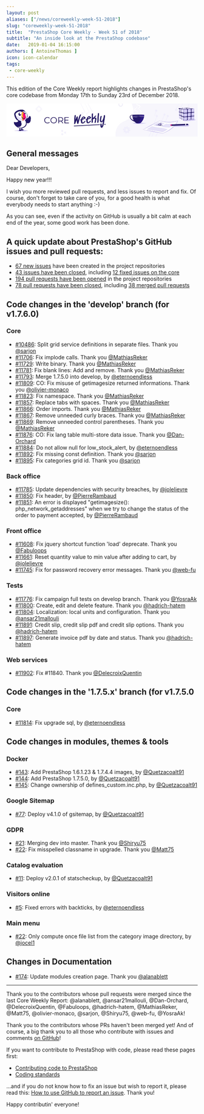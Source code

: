 ```yaml
---
layout: post
aliases: ["/news/coreweekly-week-51-2018"]
slug: "coreweekly-week-51-2018"
title:  "PrestaShop Core Weekly - Week 51 of 2018"
subtitle: "An inside look at the PrestaShop codebase"
date:   2019-01-04 16:15:00
authors: [ AntoineThomas ]
icon: icon-calendar
tags:
 - core-weekly
---
```


This edition of the Core Weekly report highlights changes in PrestaShop's core codebase from Monday 17th to Sunday 23rd of December 2018.

![Core Weekly banner](/assets/images/2018/12/banner-core-weekly.jpg)


## General messages

Dear Developers,

Happy new year!!!

I wish you more reviewed pull requests, and less issues to report and fix. Of course, don't forget to take care of you, for a good health is what everybody needs to start anything :-)

As you can see, even if the activity on GitHub is usually a bit calm at each end of the year, some good work has been done.


## A quick update about PrestaShop's GitHub issues and pull requests:

- [67 new issues](https://github.com/search?q=org%3APrestaShop+is%3Apublic++-repo%3Aprestashop%2Fprestashop.github.io++is%3Aissue+created%3A2018-12-17..2018-12-23) have been created in the project repositories
- [43 issues have been closed](https://github.com/search?q=org%3APrestaShop+is%3Apublic++-repo%3Aprestashop%2Fprestashop.github.io++is%3Aissue+closed%3A2018-12-17..2018-12-23), including [12 fixed issues on the core](https://github.com/search?q=org%3APrestaShop+is%3Apublic++-repo%3Aprestashop%2Fprestashop.github.io++is%3Aissue+label%3Afixed+closed%3A2018-12-17..2018-12-23)
- [194 pull requests have been opened](https://github.com/search?q=org%3APrestaShop+is%3Apublic++-repo%3Aprestashop%2Fprestashop.github.io++is%3Apr+created%3A2018-12-17..2018-12-23) in the project repositories
- [78 pull requests have been closed](https://github.com/search?q=org%3APrestaShop+is%3Apublic++-repo%3Aprestashop%2Fprestashop.github.io++is%3Apr+closed%3A2018-12-17..2018-12-23), including [38 merged pull requests](https://github.com/search?q=org%3APrestaShop+is%3Apublic++-repo%3Aprestashop%2Fprestashop.github.io++is%3Apr+merged%3A2018-12-17..2018-12-23)

## Code changes in the 'develop' branch (for v1.7.6.0)

### Core

* [#10486](https://github.com/PrestaShop/PrestaShop/pull/10486): Split grid service definitions in separate files. Thank you [@sarjon](https://github.com/sarjon)
* [#11706](https://github.com/PrestaShop/PrestaShop/pull/11706): Fix implode calls. Thank you [@MathiasReker](https://github.com/MathiasReker)
* [#11729](https://github.com/PrestaShop/PrestaShop/pull/11729): Write binary. Thank you [@MathiasReker](https://github.com/MathiasReker)
* [#11781](https://github.com/PrestaShop/PrestaShop/pull/11781): Fix blank lines: Add and remove. Thank you [@MathiasReker](https://github.com/MathiasReker)
* [#11793](https://github.com/PrestaShop/PrestaShop/pull/11793): Merge 1.7.5.0 into develop, by [@eternoendless](https://github.com/eternoendless)
* [#11809](https://github.com/PrestaShop/PrestaShop/pull/11809): CO: Fix misuse of getimagesize returned informations. Thank you [@olivier-monaco](https://github.com/olivier-monaco)
* [#11823](https://github.com/PrestaShop/PrestaShop/pull/11823): Fix namespace. Thank you [@MathiasReker](https://github.com/MathiasReker)
* [#11857](https://github.com/PrestaShop/PrestaShop/pull/11857): Replace tabs with spaces. Thank you [@MathiasReker](https://github.com/MathiasReker)
* [#11866](https://github.com/PrestaShop/PrestaShop/pull/11866): Order imports. Thank you [@MathiasReker](https://github.com/MathiasReker)
* [#11867](https://github.com/PrestaShop/PrestaShop/pull/11867): Remove unneeded curly braces. Thank you [@MathiasReker](https://github.com/MathiasReker)
* [#11869](https://github.com/PrestaShop/PrestaShop/pull/11869): Remove unneeded control parentheses. Thank you [@MathiasReker](https://github.com/MathiasReker)
* [#11876](https://github.com/PrestaShop/PrestaShop/pull/11876): CO: Fix lang table multi-store data issue. Thank you [@Dan-Orchard](https://github.com/Dan-Orchard)
* [#11884](https://github.com/PrestaShop/PrestaShop/pull/11884): Do not allow null for low_stock_alert, by [@eternoendless](https://github.com/eternoendless)
* [#11892](https://github.com/PrestaShop/PrestaShop/pull/11892): Fix missing const definition. Thank you [@sarjon](https://github.com/sarjon)
* [#11895](https://github.com/PrestaShop/PrestaShop/pull/11895): Fix categories grid id. Thank you [@sarjon](https://github.com/sarjon)


### Back office

* [#11785](https://github.com/PrestaShop/PrestaShop/pull/11785): Update dependencies with security breaches, by [@jolelievre](https://github.com/jolelievre)
* [#11850](https://github.com/PrestaShop/PrestaShop/pull/11850): Fix header, by [@PierreRambaud](https://github.com/PierreRambaud)
* [#11851](https://github.com/PrestaShop/PrestaShop/pull/11851): An error is displayed "getimagesize(): php_network_getaddresses" when we try to change the status of the order to payment accepted, by [@PierreRambaud](https://github.com/PierreRambaud)


### Front office

* [#11608](https://github.com/PrestaShop/PrestaShop/pull/11608): Fix jquery shortcut function 'load' deprecate. Thank you [@Fabuloops](https://github.com/Fabuloops)
* [#11661](https://github.com/PrestaShop/PrestaShop/pull/11661): Reset quantity value to min value after adding to cart, by [@jolelievre](https://github.com/jolelievre)
* [#11745](https://github.com/PrestaShop/PrestaShop/pull/11745): Fix for password recovery error messages. Thank you [@web-fu](https://github.com/web-fu)


### Tests

* [#11776](https://github.com/PrestaShop/PrestaShop/pull/11776): Fix campaign full tests on develop branch. Thank you [@YosraAk](https://github.com/YosraAk)
* [#11800](https://github.com/PrestaShop/PrestaShop/pull/11800): Create, edit and delete feature. Thank you [@hadrich-hatem](https://github.com/hadrich-hatem)
* [#11804](https://github.com/PrestaShop/PrestaShop/pull/11804): Localization: local units and configuration. Thank you [@ansar21mallouli](https://github.com/ansar21mallouli)
* [#11891](https://github.com/PrestaShop/PrestaShop/pull/11891): Credit slip, credit slip pdf and credit slip options. Thank you [@hadrich-hatem](https://github.com/hadrich-hatem)
* [#11897](https://github.com/PrestaShop/PrestaShop/pull/11897): Generate invoice pdf by date and status. Thank you [@hadrich-hatem](https://github.com/hadrich-hatem)


### Web services

* [#11902](https://github.com/PrestaShop/PrestaShop/pull/11902): Fix #11840. Thank you [@DelecroixQuentin](https://github.com/DelecroixQuentin)


## Code changes in the '1.7.5.x' branch (for v1.7.5.0

### Core

* [#11814](https://github.com/PrestaShop/PrestaShop/pull/11814): Fix upgrade sql, by [@eternoendless](https://github.com/eternoendless)


## Code changes in modules, themes & tools


### Docker

* [#143](https://github.com/PrestaShop/docker/pull/143):  Add PrestaShop 1.6.1.23 & 1.7.4.4 images, by [@Quetzacoalt91](https://github.com/Quetzacoalt91)
* [#144](https://github.com/PrestaShop/docker/pull/144): Add PrestaShop 1.7.5.0, by [@Quetzacoalt91](https://github.com/Quetzacoalt91)
* [#145](https://github.com/PrestaShop/docker/pull/145): Change ownership of defines_custom.inc.php, by [@Quetzacoalt91](https://github.com/Quetzacoalt91)


### Google Sitemap

* [#77](https://github.com/PrestaShop/gsitemap/pull/77): Deploy v4.1.0 of gsitemap, by [@Quetzacoalt91](https://github.com/Quetzacoalt91)


### GDPR

* [#21](https://github.com/PrestaShop/psgdpr/pull/21): Merging dev into master. Thank you [@Shiryu75](https://github.com/Shiryu75)
* [#22](https://github.com/PrestaShop/psgdpr/pull/22): Fix misspelled classname in upgrade. Thank you [@Matt75](https://github.com/Matt75)


### Catalog evaluation

* [#11](https://github.com/PrestaShop/statscheckup/pull/11): Deploy v2.0.1 of statscheckup, by [@Quetzacoalt91](https://github.com/Quetzacoalt91)


### Visitors online

* [#5](https://github.com/PrestaShop/statslive/pull/5): Fixed errors with backticks, by [@eternoendless](https://github.com/eternoendless)


### Main menu

* [#22](https://github.com/PrestaShop/ps_mainmenu/pull/22): Only compute once file list from the category image directory, by [@jocel1](https://github.com/jocel1)


## Changes in Documentation

* [#174](https://github.com/PrestaShop/docs/pull/174): Update modules creation page. Thank you [@alanablett](https://github.com/alanablett)


<hr />

Thank you to the contributors whose pull requests were merged since the last Core Weekly Report: @alanablett, @ansar21mallouli, @Dan-Orchard, @DelecroixQuentin, @Fabuloops, @hadrich-hatem, @MathiasReker, @Matt75, @olivier-monaco, @sarjon, @Shiryu75, @web-fu, @YosraAk!

Thank you to the contributors whose PRs haven't been merged yet! And of course, a big thank you to all those who contribute with issues and comments [on GitHub](https://github.com/PrestaShop/PrestaShop)!

If you want to contribute to PrestaShop with code, please read these pages first:

 * [Contributing code to PrestaShop](https://devdocs.prestashop.com/1.7/contribute/contribution-guidelines/)
 * [Coding standards](https://devdocs.prestashop.com/1.7/development/coding-standards/)

...and if you do not know how to fix an issue but wish to report it, please read this: [How to use GitHub to report an issue](https://devdocs.prestashop.com/1.7/contribute/contribute-reporting-issues/). Thank you!

Happy contributin' everyone!
